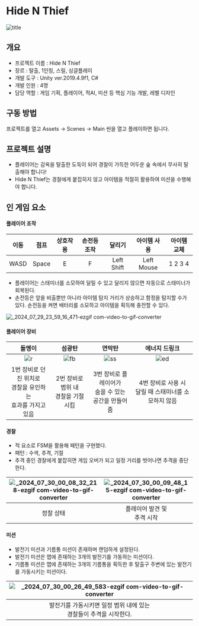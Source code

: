 # Hide N Thief
![title](https://github.com/user-attachments/assets/4ead7a90-ce1a-4e67-86c4-af3bc80698bc)

## 개요
- 프로젝트 이름 : Hide N Thief
- 장르 : 탈출, 1인칭, 스릴, 싱글플레이
- 개발 도구 : Unity ver.2019.4.9f1, C#
- 개발 인원 : 4명
- 담당 역할 : 게임 기획, 플레이어, 적AI, 미션 등 핵심 기능 개발, 레벨 디자인

## 구동 방법
프로젝트를 열고 Assets -> Scenes -> Main 씬을 열고 플레이하면 됩니다.

## 프로젝트 설명
- 플레이어는 감옥을 탈출한 도둑이 되어 경찰이 가득한 어두운 숲 속에서 무사히 탈출해야 합니다!
- Hide N Thief는 경찰에게 붙잡히지 않고 아이템을 적절히 활용하여 미션을 수행해야 합니다.

## 인 게임 요소
#### 플레이어 조작

|이동|점프|상호작용|손전등 조작|달리기|아이템 사용|아이템 교체|
| :---: |:---:|:---:|:---:|:---:|:---:|:---:|
|WASD| Space |E|F|Left Shift|Left Mouse|1 2 3 4|
- 플레이어는 스태미너를 소모하여 달릴 수 있고 달리지 않으면 자동으로 스태미너가 회복된다.
- 손전등은 앞을 비출뿐만 아니라 아이템 탐지 거리가 상승하고 함정을 탐지할 수가 있다. 손전등을 켜면 배터리를 소모하고 아이템을 획득해 충전할 수 있다.

![_2024_07_29_23_59_16_471-ezgif com-video-to-gif-converter](https://github.com/user-attachments/assets/7020a6d5-17a8-442f-b97a-6800e258af5e)


#### 플레이어 장비

|돌멩이|섬광탄|연막탄|에너지 드링크
|:---:|:---:|:---:|:---:|
|![r](https://github.com/user-attachments/assets/8a82ed7d-027c-41c1-add3-31a555dc7457)|![fb](https://github.com/user-attachments/assets/53b82198-ba14-4bf4-8a3e-cdf124f3123a)|![ss](https://github.com/user-attachments/assets/cdc52bc2-0da3-4102-98a9-eff84a82bf0a)|![ed](https://github.com/user-attachments/assets/f1643f47-f93c-43e0-80f7-25b57ace1169)|
|1번 장비로 던진 위치로<br>경찰을 유인하는<br>효과를 가지고 있음|2번 장비로 범위 내<br>경찰을 기절시킴|3번 장비로 플레이어가<br>숨을 수 있는<br>공간을 만들어줌|4번 장비로 사용 시<br>달릴 때 스태미너를 소모하지 않음|


#### 경찰
- 적 요소로 FSM을 활용해 패턴을 구현했다.
- 패턴 : 수색, 추격, 기절
- 추격 중인 경찰에게 붙잡히면 게임 오버가 되고 일정 거리를 벗어나면 추격을 중단한다.

|![_2024_07_30_00_08_32_218-ezgif com-video-to-gif-converter](https://github.com/user-attachments/assets/6e35042c-5183-48d0-a529-85567631d51a)|![_2024_07_30_00_09_48_15-ezgif com-video-to-gif-converter](https://github.com/user-attachments/assets/4f80e799-d5d7-4aa2-b81e-41e2d05f050b)|![_2024_07_30_00_10_57_539-ezgif com-video-to-gif-converter](https://github.com/user-attachments/assets/c7776cb1-71b0-4b3e-b808-1203b0e4e20b)|
| :---: |:---:|:---:|
|정찰 상태| 플레이어 발견 및<br>추격 시작 |기절 상태|


#### 미션
- 발전기 미션과 기름통 미션이 존재하며 랜덤하게 설정된다.
- 발전기 미션은 맵에 존재하는 3개의 발전기를 가동하는 미션이다.
- 기름통 미션은 맵에 존재하는 3개의 기름통을 획득한 후 탈출구 주변에 있는 발전기를 가동시키는 미션이다.

|![_2024_07_30_00_26_49_583-ezgif com-video-to-gif-converter](https://github.com/user-attachments/assets/cdcfd8e1-fade-4b81-89a1-ad33bb725626)|
|:---:|
|발전기를 가동시키면 일정 범위 내에 있는<br>경찰들이 추격을 시작한다.|



